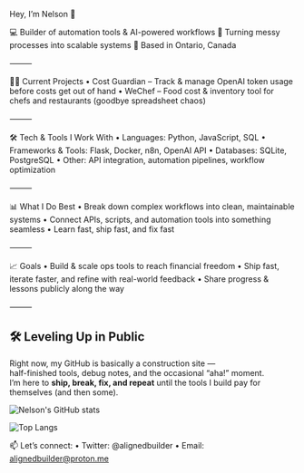 Hey, I’m Nelson 👋

💻 Builder of automation tools & AI-powered workflows
🚀 Turning messy processes into scalable systems
📍 Based in Ontario, Canada

⸻

🧑‍💻 Current Projects
	•	Cost Guardian – Track & manage OpenAI token usage before costs get out of hand
	•	WeChef – Food cost & inventory tool for chefs and restaurants (goodbye spreadsheet chaos)

⸻

🛠 Tech & Tools I Work With
	•	Languages: Python, JavaScript, SQL
	•	Frameworks & Tools: Flask, Docker, n8n, OpenAI API
	•	Databases: SQLite, PostgreSQL
	•	Other: API integration, automation pipelines, workflow optimization

⸻

📊 What I Do Best
	•	Break down complex workflows into clean, maintainable systems
	•	Connect APIs, scripts, and automation tools into something seamless
	•	Learn fast, ship fast, and fix fast

⸻

📈 Goals
	•	Build & scale ops tools to reach financial freedom
	•	Ship fast, iterate faster, and refine with real-world feedback
	•	Share progress & lessons publicly along the way

⸻

## 🛠️ Leveling Up in Public

Right now, my GitHub is basically a construction site —  
half-finished tools, debug notes, and the occasional “aha!” moment.  
I’m here to **ship, break, fix, and repeat** until the tools I build pay for themselves (and then some).

![Nelson's GitHub stats](https://github-readme-stats.vercel.app/api?username=nelsliu&show_icons=true&theme=radical&hide_rank=false&count_private=true)

![Top Langs](https://github-readme-stats.vercel.app/api/top-langs/?username=nelsliu&layout=compact&theme=radical)

📫 Let’s connect:
	•	Twitter: @alignedbuilder
	•	Email: alignedbuilder@proton.me
